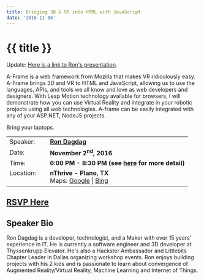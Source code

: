 ```yaml
---
title: Bringing 3D & VR into HTML with JavaScript
date: '2016-11-06'
---
```

# {{ title }}

Update: [Here is a link to Ron's presentation](https://rondagdag.github.io/aframe-presentation-kit/#/).

A-Frame is a web framework from Mozilla that makes VR ridiculously easy. A-Frame brings 3D and VR to HTML and JavaScript, allowing us to use the languages, APIs, and tools we all know and love as web developers and designers. With Leap Motion technology available for browsers, I will demonstrate how you can use Virtual Reality and integrate in your robotic projects using all web technologies. A-frame can be easily integrated with any of your ASP.NET, NodeJS projects.

Bring your laptops.

<table><tbody><tr><td>Speaker:</td><td>&nbsp;</td><td><b><a title="Ron Dagdag" target="_blank" href="https://www.linkedin.com/in/rondagdag">Ron Dagdag</a></b></td></tr><tr><td>Date:</td><td>&nbsp;</td><td><b>November 2<sup>nd</sup>, 2016</b></td></tr><tr><td valign="top">Time:</td><td>&nbsp;</td><td><b>6:00 PM - 8:30 PM (see <a title="Location" href="../../location/index.html">here</a> for more detail)</b></td></tr><tr><td valign="top">Location:</td><td>&nbsp;</td><td><b>nThrive - Plano, TX</b><br>Maps: <a title="Google" target="_blank" href="https://goo.gl/maps/1OyNE">Google</a> | <a title="Bing" target="_blank" href="http://binged.it/1afBEJ9">Bing</a></td></tr></tbody></table>

## [RSVP Here](https://www.eventbrite.com/e/bringing-3d-vr-into-html-with-javascript-tickets-28807413750)

## Speaker Bio

Ron Dagdag is a developer, technologist, and a Maker with over 15 years' experience in IT. He is currently a software engineer and 3D developer at Thyssenkrupp Elevator. He's also a Hackster Ambassador and Littlebits Chapter Leader in Dallas organizing workshop events. Ron enjoys building projects with his 2 kids and is passionate to learn about convergence of Augmented Reality/Virtual Reality, Machine Learning and Internet of Things.
    
